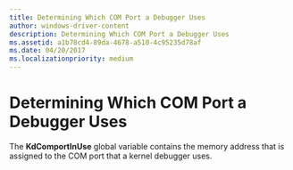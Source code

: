 ```yaml
---
title: Determining Which COM Port a Debugger Uses
author: windows-driver-content
description: Determining Which COM Port a Debugger Uses
ms.assetid: a1b78cd4-89da-4678-a510-4c95235d78af
ms.date: 04/20/2017
ms.localizationpriority: medium
---
```


# Determining Which COM Port a Debugger Uses


The **KdComportInUse** global variable contains the memory address that is assigned to the COM port that a kernel debugger uses.

 

 




